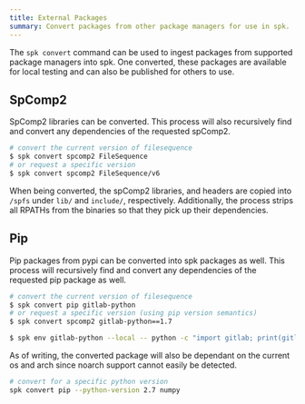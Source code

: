 ```yaml
---
title: External Packages
summary: Convert packages from other package managers for use in spk.
---
```


The `spk convert` command can be used to ingest packages from supported package managers into spk. One converted, these packages are available for local testing and can also be published for others to use.


## SpComp2

SpComp2 libraries can be converted. This process will also recursively find and convert any dependencies of the requested spComp2.

```sh
# convert the current version of filesequence
$ spk convert spcomp2 FileSequence
# or request a specific version
$ spk convert spcomp2 FileSequence/v6
```

When being converted, the spComp2 libraries, and headers are copied into `/spfs` under `lib/` and `include/`, respectively. Additionally, the process strips all RPATHs from the binaries so that they pick up their dependencies.

## Pip

Pip packages from pypi can be converted into spk packages as well. This process will recursively find and convert any dependencies of the requested pip package as well.

```sh
# convert the current version of filesequence
$ spk convert pip gitlab-python
# or request a specific version (using pip version semantics)
$ spk convert spcomp2 gitlab-python==1.7

$ spk env gitlab-python --local -- python -c "import gitlab; print(gitlab)"
```

As of writing, the converted package will also be dependant on the current os and arch since noarch support cannot easily be detected.

```sh
# convert for a specific python version
spk convert pip --python-version 2.7 numpy
```

